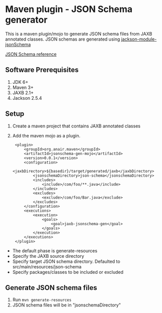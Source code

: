 Maven plugin - JSON Schema generator
===============================

This is a maven plugin/mojo to generate JSON schema files from JAXB annotated classes. JSON schemas are generated using [jackson-module-jsonSchema](https://github.com/FasterXML/jackson-module-jsonSchema)

[JSON Schema reference](http://json-schema.org/)


Software Prerequisites
----------------------
1. JDK 6+
2. Maven 3+
3. JAXB 2.1+
4. Jackson 2.5.4


Setup
---
1. Create a maven project that contains JAXB annotated classes
2. Add the maven mojo as a plugin. 
	
		<plugin>
			<groupId>org.anair.maven</groupId>
			<artifactId>jsonschema-gen-mojo</artifactId>
			<version>0.0.1</version>
			<configuration>
				<jaxbDirectory>${basedir}/target/generated/jaxb</jaxbDirectory>
				<jsonschemaDirectory>json-schema</jsonschemaDirectory>
				<includes>
					<include>/com/foo/**.java</include>
				</includes>
				<excludes>
					<exclude>/com/foo/Bar.java</exclude>
				</excludes>
			</configuration>
			<executions>
				<execution>
					<goals>
						<goal>jaxb-jsonschema-gen</goal>
					</goals>
				</execution>
			</executions>
		</plugin>

- The default phase is generate-resources
- Specify the JAXB source directory
- Specify target JSON schema directory. Defaulted to src/main/resources/json-schema
- Specify packages/classes to be included or excluded 
	
Generate JSON schema files
----------
1. Run ``mvn generate-resources``     
2. JSON schema files will be in "jsonschemaDirectory"
